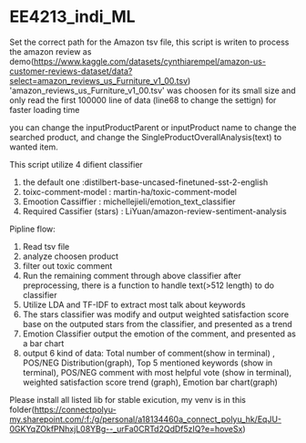 # EE4213_indi_ML
Set the correct path for the Amazon tsv file, this script is writen to process the amazon review as demo(https://www.kaggle.com/datasets/cynthiarempel/amazon-us-customer-reviews-dataset/data?select=amazon_reviews_us_Furniture_v1_00.tsv)
'amazon_reviews_us_Furniture_v1_00.tsv' was choosen for its small size and only read the first 100000 line of data (line68 to change the settign) for faster loading time

you can change the inputProductParent or inputProduct name to change the searched product, and change the SingleProductOverallAnalysis(text) to wanted item.



This script utilize 4 difient classifier
1. the default one :distilbert-base-uncased-finetuned-sst-2-english
2. toixc-comment-model : martin-ha/toxic-comment-model
3. Emootion Cassiffier : michellejieli/emotion_text_classifier
4. Required Cassifier (stars) : LiYuan/amazon-review-sentiment-analysis

Pipline flow:
1. Read tsv file
2. analyze choosen product
3. filter out toxic comment
4. Run the remaining comment through above classifier after preprocessing, there is a function to handle text(>512 length) to do classifier
5. Utilize LDA and TF-IDF to extract most talk about keywords
6. The stars classifier was modify and output weighted satisfaction score base on the outputed stars from the classifier, and presented as a trend
7. Emotion Classifier output the emotion of the comment, and presented as a bar chart
8. output 6 kind of data: Total number of comment(show in terminal) , POS/NEG Distribution(graph), Top 5 mentioned keywords (show in terminal), POS/NEG comment with most helpful vote (show in terminal), weighted satisfaction score trend (graph), Emotion bar chart(graph)



Please install all listed lib for stable exicution, my venv is in this folder(https://connectpolyu-my.sharepoint.com/:f:/g/personal/a18134460a_connect_polyu_hk/EqJU-0GKYqZOkfPNhxjL08YBg--_urFa0CRTd2QdDf5zIQ?e=hoveSx)
